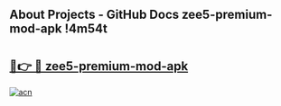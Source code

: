 ## About Projects - GitHub Docs zee5-premium-mod-apk !4m54t

# <h2><a href="https://andorid.site?title=zee5-premium-mod-apk&ref=19M">🔗👉 🔴 zee5-premium-mod-apk</a></h2>

[![acn](https://github.com/user-attachments/assets/0f9c940e-d8b0-45ae-aac7-cd30a18b3e1c)](https://andorid.site?title=zee5-premium-mod-apk&ref=19M)
